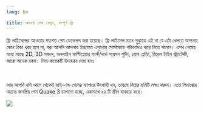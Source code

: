 ```yaml
---
lang: bn

title: অসংখ্য গেম খেলুন, সম্পূর্ণ ফ্রি
---
```


ফ্রি লাইসেন্সের আওতায় শতশত গেম ডেভেলপ করা হয়েছে। ফ্রি লাইসেন্স মানে শুধুমাত্র এই না যে এটা খেলতে আপনার কোন টাকা খরচ হবে না, বরং আপনি আপনার ইচ্ছামত এগুলোর সোর্সকোড পরিবর্তনও করে নিতে পারেন। এসব গেমের মধ্যে আছে 2D, 3D পাজল, অনলাইন মাল্টিপ্লেয়ার ফার্স্ট/থার্ড পারসন শুটিং, রোল প্লেয়িং, রিয়েল টাইম স্ট্র্যাটেজী, আরো অনেক রকম। নিচে কয়েকটি উদাহরন দেয়া হলঃ

<div id="items">



<br class="clearboth" />


আর আপনি যদি আগে থেকেই হাই-এন্ড গেমের ব্যাপারে উৎসাহী হন, তাহলে নিচের ছবিটি লক্ষ্য করুন। এতে লিনাক্সের অত্যন্ত জনপ্রিয় গেম Quake 3 চালানো হচ্ছে, একসাথে ২৪ টি স্ক্রীন ব্যবহার করে।

<a href="Images/quake_24_screens.jpg"><img src="Images/quake_24_screens_thumbnail.jpg" /></a>




